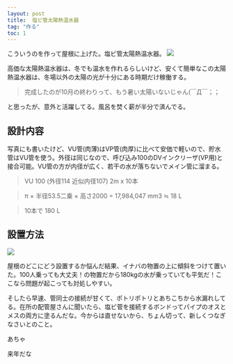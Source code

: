 ```yaml
---
layout: post
title:  塩ビ管太陽熱温水器
tag: "作る"
toc: 1
---
```

こういうのを作って屋根に上げた。塩ビ管太陽熱温水器。
![](https://kobapan.com/f/9481161129_cf639f06e6.jpg)

高価な太陽熱温水器は、冬でも温水を作れるらしいけど、安くて簡単なこの太陽熱温水器は、冬場以外の太陽の光が十分にある時期だけ稼働する。

> 完成したのが10月の終わりって、もう暑い太陽いないじゃん(￣Д￣；；

と思ったが、意外と活躍してる。風呂を焚く薪が半分で済んでる。

## 設計内容

写真にも書いたけど、VU管(肉薄)はVP管(肉厚)に比べて安価で軽いので、貯水管はVU管を使う。外径は同じなので、呼び込み100のDVインクリーザ(VP用)と接合可能。VU管の方が内径が広く、若干の水が落ちないでメイン管に溜まる。

> VU 100 (外径114 近似内径107) 2m x 10本

> π × 半径53.5二乗 × 高さ2000 = 17,984,047 mm3 ≒ 18 L

> 10本で 180 L

## 設置方法

![](https://kobapan.com/f/10903218935_d622b736cb.jpg)

屋根のどこにどう設置するか悩んだ結果、イナバの物置の上に傾斜をつけて置いた。100人乗っても大丈夫！の物置だから180kgの水が乗っていても平気だ！ここなら問題が起こっても対処しやすい。

そしたら早速、管同士の接続が甘くて、ポトリポトリとあちこちから水漏れしてる。在所の配管屋さんに聞いたら、塩ビ菅を接続するボンドってパイプのオスとメスの両方に塗るんだな。今からは直せないから、ちょん切って、新しくつなぎなさいとのこと。

あちゃ

来年だな
